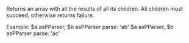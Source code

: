 Returns an array with all the results of all its children. All children must succeed, otherwise returns failure.

Example:
$a asPParser, $b asPParser parse: 'ab'
$a asPParser, $b asPParser parse: 'ac'
